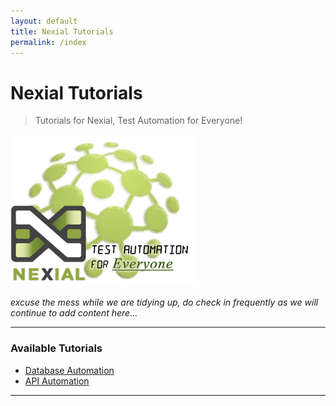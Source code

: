 ```yaml
---
layout: default
title: Nexial Tutorials
permalink: /index
---
```


# Nexial Tutorials
> Tutorials for Nexial, Test Automation for Everyone!

[![logo](docs/image/logo.png)](https://nexiality.github.io/documentation/) 

_excuse the mess while we are tidying up, do check in frequently as we will continue to add content here..._

---

### Available Tutorials
- [Database Automation](rdbms/)
- [API Automation](ws/)

---


